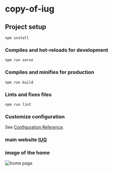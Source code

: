 # copy-of-iug

## Project setup
```
npm install
```

### Compiles and hot-reloads for development
```
npm run serve
```

### Compiles and minifies for production
```
npm run build
```

### Lints and fixes files
```
npm run lint
```

### Customize configuration
See [Configuration Reference](https://cli.vuejs.org/config/).

### main website [IUG](https://www.iugaza.edu.ps/en/)

### image of the home 
![home page](https://github.com/MoomenAzzam/copy-of-iug/assets/82784364/78cda412-145d-4f5d-9861-9af89366a30a)



